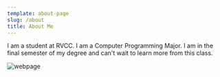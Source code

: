 ```yaml
---
template: about-page
slug: /about
title: About Me
---
```

I am a student at RVCC. I am a Computer Programming Major. I am in the final semester of my degree and can't wait to learn more from this class. 

![webpage](/assets/gatsby-starter-foundation-dark-mode.jpg "webpage")